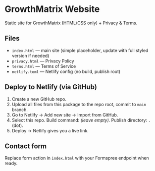 
# GrowthMatrix Website

Static site for GrowthMatrix (HTML/CSS only) + Privacy & Terms.

## Files
- `index.html` — main site (simple placeholder, update with full styled version if needed)
- `privacy.html` — Privacy Policy
- `terms.html` — Terms of Service
- `netlify.toml` — Netlify config (no build, publish root)

## Deploy to Netlify (via GitHub)
1. Create a new GitHub repo.
2. Upload all files from this package to the repo root, commit to `main` branch.
3. Go to Netlify → Add new site → Import from GitHub.
4. Select this repo. Build command: *(leave empty)*. Publish directory: `.` (dot).
5. Deploy → Netlify gives you a live link.

## Contact form
Replace form action in `index.html` with your Formspree endpoint when ready.
